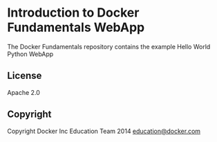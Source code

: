 Introduction to Docker Fundamentals WebApp
==========================================

The Docker Fundamentals repository contains the example Hello World Python WebApp

## License

Apache 2.0

## Copyright

Copyright Docker Inc Education Team 2014 <education@docker.com>
